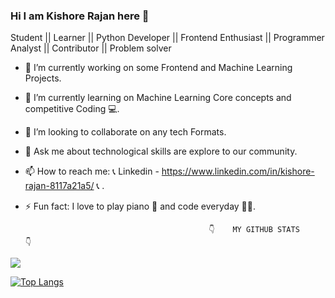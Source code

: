###                                 Hi I am Kishore Rajan here 👋

Student || Learner || Python Developer || Frontend Enthusiast || Programmer Analyst || Contributor || Problem solver



- 🔭 I’m currently working on some Frontend and Machine Learning Projects.
- 🌱 I’m currently learning on Machine Learning Core concepts and competitive Coding 💻.
- 👯 I’m looking to collaborate on any tech Formats.
- 💬 Ask me about technological skills are explore to our community.
- 📫 How to reach me: 📞 Linkedin - https://www.linkedin.com/in/kishore-rajan-8117a21a5/ 📞 .
- ⚡ Fun fact: I love to play piano 🎹 and code everyday 👩‍💻.


                                               👇    MY GITHUB STATS     👇


<img src="https://github-readme-stats.vercel.app/api?username=kishorerajan810&&show_icons=true&title_color=ffffff&icon_color=bb2acf&text_color=daf7dc&bg_color=000080">


[![Top Langs](https://github-readme-stats.vercel.app/api/top-langs/?username=kishorerajan810&layout=compact&title_color=ffffff&icon_color=bb2acf&text_color=daf7dc&bg_color=000080)](https://github.com/kishorerajan810/github-readme-stats)
